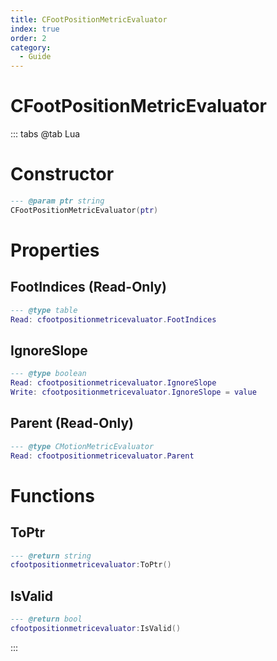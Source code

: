 ```yaml
---
title: CFootPositionMetricEvaluator
index: true
order: 2
category:
  - Guide
---
```


# CFootPositionMetricEvaluator

::: tabs
@tab Lua
# Constructor
```lua
--- @param ptr string
CFootPositionMetricEvaluator(ptr)
```
# Properties
## FootIndices (Read-Only)
```lua
--- @type table
Read: cfootpositionmetricevaluator.FootIndices
```
## IgnoreSlope 
```lua
--- @type boolean
Read: cfootpositionmetricevaluator.IgnoreSlope
Write: cfootpositionmetricevaluator.IgnoreSlope = value
```
## Parent (Read-Only)
```lua
--- @type CMotionMetricEvaluator
Read: cfootpositionmetricevaluator.Parent
```
# Functions
## ToPtr
```lua
--- @return string
cfootpositionmetricevaluator:ToPtr()
```
## IsValid
```lua
--- @return bool
cfootpositionmetricevaluator:IsValid()
```

:::